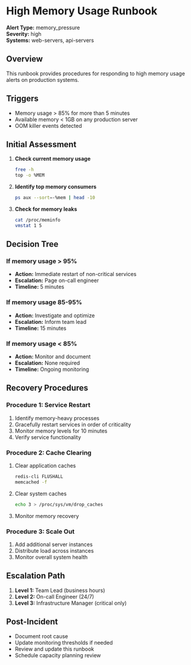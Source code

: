 # High Memory Usage Runbook

**Alert Type:** memory_pressure  
**Severity:** high  
**Systems:** web-servers, api-servers  

## Overview

This runbook provides procedures for responding to high memory usage alerts on production systems.

## Triggers

- Memory usage > 85% for more than 5 minutes
- Available memory < 1GB on any production server
- OOM killer events detected

## Initial Assessment

1. **Check current memory usage**
   ```bash
   free -h
   top -o %MEM
   ```

2. **Identify top memory consumers**
   ```bash
   ps aux --sort=-%mem | head -10
   ```

3. **Check for memory leaks**
   ```bash
   cat /proc/meminfo
   vmstat 1 5
   ```

## Decision Tree

### If memory usage > 95%
- **Action:** Immediate restart of non-critical services
- **Escalation:** Page on-call engineer
- **Timeline:** 5 minutes

### If memory usage 85-95%
- **Action:** Investigate and optimize
- **Escalation:** Inform team lead
- **Timeline:** 15 minutes

### If memory usage < 85%
- **Action:** Monitor and document
- **Escalation:** None required
- **Timeline:** Ongoing monitoring

## Recovery Procedures

### Procedure 1: Service Restart
1. Identify memory-heavy processes
2. Gracefully restart services in order of criticality
3. Monitor memory levels for 10 minutes
4. Verify service functionality

### Procedure 2: Cache Clearing
1. Clear application caches
   ```bash
   redis-cli FLUSHALL
   memcached -f
   ```
2. Clear system caches
   ```bash
   echo 3 > /proc/sys/vm/drop_caches
   ```
3. Monitor memory recovery

### Procedure 3: Scale Out
1. Add additional server instances
2. Distribute load across instances
3. Monitor overall system health

## Escalation Path

1. **Level 1:** Team Lead (business hours)
2. **Level 2:** On-call Engineer (24/7)
3. **Level 3:** Infrastructure Manager (critical only)

## Post-Incident

- Document root cause
- Update monitoring thresholds if needed
- Review and update this runbook
- Schedule capacity planning review